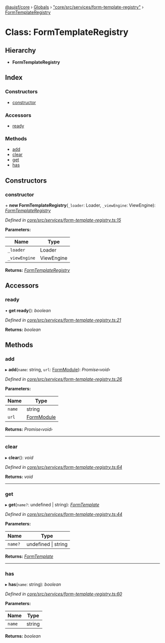[@aujsf/core](../README.md) › [Globals](../globals.md) › ["core/src/services/form-template-registry"](../modules/_core_src_services_form_template_registry_.md) › [FormTemplateRegistry](_core_src_services_form_template_registry_.formtemplateregistry.md)

# Class: FormTemplateRegistry

## Hierarchy

* **FormTemplateRegistry**

## Index

### Constructors

* [constructor](_core_src_services_form_template_registry_.formtemplateregistry.md#constructor)

### Accessors

* [ready](_core_src_services_form_template_registry_.formtemplateregistry.md#ready)

### Methods

* [add](_core_src_services_form_template_registry_.formtemplateregistry.md#add)
* [clear](_core_src_services_form_template_registry_.formtemplateregistry.md#clear)
* [get](_core_src_services_form_template_registry_.formtemplateregistry.md#get)
* [has](_core_src_services_form_template_registry_.formtemplateregistry.md#has)

## Constructors

###  constructor

\+ **new FormTemplateRegistry**(`_loader`: Loader, `_viewEngine`: ViewEngine): *[FormTemplateRegistry](_core_src_services_form_template_registry_.formtemplateregistry.md)*

*Defined in [core/src/services/form-template-registry.ts:15](https://github.com/jbockle/au-jsonschema-form/blob/master/packages/core/src/services/form-template-registry.ts#L15)*

**Parameters:**

Name | Type |
------ | ------ |
`_loader` | Loader |
`_viewEngine` | ViewEngine |

**Returns:** *[FormTemplateRegistry](_core_src_services_form_template_registry_.formtemplateregistry.md)*

## Accessors

###  ready

• **get ready**(): *boolean*

*Defined in [core/src/services/form-template-registry.ts:21](https://github.com/jbockle/au-jsonschema-form/blob/master/packages/core/src/services/form-template-registry.ts#L21)*

**Returns:** *boolean*

## Methods

###  add

▸ **add**(`name`: string, `url`: [FormModule](../modules/_core_src_models_form_template_.md#formmodule)): *Promise‹void›*

*Defined in [core/src/services/form-template-registry.ts:26](https://github.com/jbockle/au-jsonschema-form/blob/master/packages/core/src/services/form-template-registry.ts#L26)*

**Parameters:**

Name | Type |
------ | ------ |
`name` | string |
`url` | [FormModule](../modules/_core_src_models_form_template_.md#formmodule) |

**Returns:** *Promise‹void›*

___

###  clear

▸ **clear**(): *void*

*Defined in [core/src/services/form-template-registry.ts:64](https://github.com/jbockle/au-jsonschema-form/blob/master/packages/core/src/services/form-template-registry.ts#L64)*

**Returns:** *void*

___

###  get

▸ **get**(`name?`: undefined | string): *[FormTemplate](../interfaces/_core_src_models_form_template_.formtemplate.md)*

*Defined in [core/src/services/form-template-registry.ts:44](https://github.com/jbockle/au-jsonschema-form/blob/master/packages/core/src/services/form-template-registry.ts#L44)*

**Parameters:**

Name | Type |
------ | ------ |
`name?` | undefined &#124; string |

**Returns:** *[FormTemplate](../interfaces/_core_src_models_form_template_.formtemplate.md)*

___

###  has

▸ **has**(`name`: string): *boolean*

*Defined in [core/src/services/form-template-registry.ts:60](https://github.com/jbockle/au-jsonschema-form/blob/master/packages/core/src/services/form-template-registry.ts#L60)*

**Parameters:**

Name | Type |
------ | ------ |
`name` | string |

**Returns:** *boolean*

